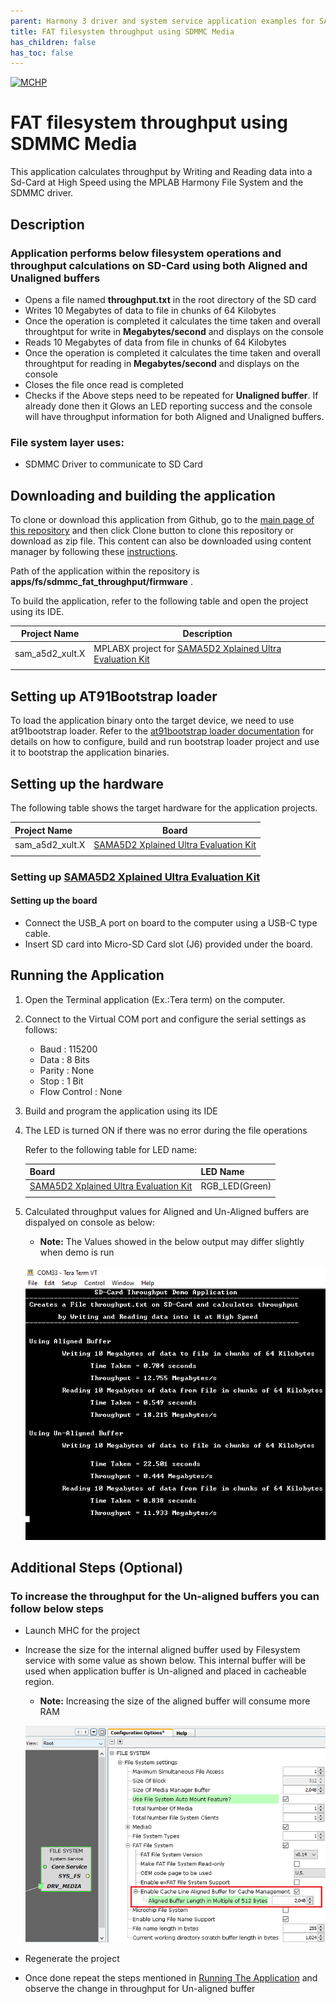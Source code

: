 ```yaml
---
parent: Harmony 3 driver and system service application examples for SAM A5D2 family
title: FAT filesystem throughput using SDMMC Media 
has_children: false
has_toc: false
---
```


[![MCHP](https://www.microchip.com/ResourcePackages/Microchip/assets/dist/images/logo.png)](https://www.microchip.com)

# FAT filesystem throughput using SDMMC Media

This application calculates throughput by Writing and Reading data into a Sd-Card at High Speed using the MPLAB Harmony File System and the SDMMC driver.

## Description

### Application performs below filesystem operations and throughput calculations on SD-Card using both **Aligned** and **Unaligned** buffers

- Opens a file named **throughput.txt** in the root directory of the SD card
- Writes 10 Megabytes of data to file in chunks of 64 Kilobytes
- Once the operation is completed it calculates the time taken and overall throughtput for write in **Megabytes/second** and displays on the console
- Reads 10 Megabytes of data from file in chunks of 64 Kilobytes
- Once the operation is completed it calculates the time taken and overall throughtput for reading in **Megabytes/second** and displays on the console
- Closes the file once read is completed
- Checks if the Above steps need to be repeated for **Unaligned buffer**. If already done then it Glows an LED reporting success and the console will have throughput information for both Aligned and Unaligned buffers.

### File system layer uses:

- SDMMC Driver to communicate to SD Card

## Downloading and building the application

To clone or download this application from Github, go to the [main page of this repository](https://github.com/Microchip-MPLAB-Harmony/core_apps_sam_a5d2) and then click Clone button to clone this repository or download as zip file.
This content can also be downloaded using content manager by following these [instructions](https://github.com/Microchip-MPLAB-Harmony/contentmanager/wiki).

Path of the application within the repository is **apps/fs/sdmmc_fat_throughput/firmware** .

To build the application, refer to the following table and open the project using its IDE.

| Project Name      | Description                                    |
| ----------------- | ---------------------------------------------- |
| sam_a5d2_xult.X | MPLABX project for [SAMA5D2 Xplained Ultra Evaluation Kit](https://www.microchip.com/DevelopmentTools/ProductDetails/ATSAMA5D2C-XULT) |
|||

## Setting up AT91Bootstrap loader

To load the application binary onto the target device, we need to use at91bootstrap loader. Refer to the [at91bootstrap loader documentation](../../docs/readme_bootstrap.md) for details on how to configure, build and run bootstrap loader project and use it to bootstrap the application binaries.

## Setting up the hardware

The following table shows the target hardware for the application projects.

| Project Name| Board|
|:---------|:---------:|
| sam_a5d2_xult.X | [SAMA5D2 Xplained Ultra Evaluation Kit](https://www.microchip.com/DevelopmentTools/ProductDetails/ATSAMA5D2C-XULT) |
|||

### Setting up [SAMA5D2 Xplained Ultra Evaluation Kit](https://www.microchip.com/DevelopmentTools/ProductDetails/ATSAMA5D2C-XULT)

#### Setting up the board

- Connect the USB_A port on board to the computer using a USB-C type cable.
- Insert SD card into Micro-SD Card slot (J6) provided under the board.

## Running the Application

1. Open the Terminal application (Ex.:Tera term) on the computer.
2. Connect to the Virtual COM port and configure the serial settings as follows:
    - Baud : 115200
    - Data : 8 Bits
    - Parity : None
    - Stop : 1 Bit
    - Flow Control : None
3. Build and program the application using its IDE
4. The LED is turned ON if there was no error during the file operations

    Refer to the following table for LED name:

    | Board | LED Name |
    | ----- | -------- |
    |  [SAMA5D2 Xplained Ultra Evaluation Kit](https://www.microchip.com/DevelopmentTools/ProductDetails/ATSAMA5D2C-XULT)  | RGB_LED(Green) |
    |||

5. Calculated throughput values for Aligned and Un-Aligned buffers are dispalyed on console as below:
    - **Note:** The Values showed in the below output may differ slightly when demo is run

   ![output](images/sdmmc_fat_throughput_output.png)

## Additional Steps (Optional)

### To increase the throughput for the Un-aligned buffers you can follow below steps

- Launch MHC for the project

- Increase the size for the internal aligned buffer used by Filesystem service with some value as shown below. This internal buffer will be used when application buffer is Un-aligned and placed in cacheable region.
    - **Note:** Increasing the size of the aligned buffer will consume more RAM

    ![output](images/sdmmc_fat_throughput_fs_setting.png)

- Regenerate the project

- Once done repeat the steps mentioned in [Running The Application](#running-the-application) and observe the change in throughput for Un-aligned buffer
